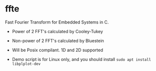 # ffte
Fast Fourier Transform for Embedded Systems in C. 
 * Power of 2 FFT's calculated by Cooley-Tukey
 * Non-power of 2 FFT's calculated by Bluestein

 * Will be Posix compilant. 1D and 2D supported
 
 * Demo script is for Linux only, and you should install ```sudo apt install libplplot-dev```
